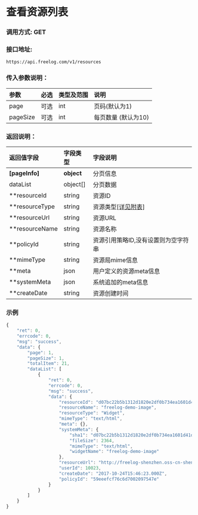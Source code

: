 # 查看资源列表


### 调用方式: GET

### 接口地址:

```
https://api.freelog.com/v1/resources
```

### 传入参数说明：


| 参数 | 必选 | 类型及范围 | 说明 |
| :--- | :--- | :--- | :--- |
|page|可选|int|页码(默认为1)
|pageSize|可选|int|每页数量 (默认为10)


### 返回说明：

| 返回值字段 | 字段类型 | 字段说明 |
| :--- | :--- | :--- |
| **[pageInfo]** | **object** | 分页信息|
| dataList| object[]| 分页数据|
| **resourceId | string | 资源ID|
| **resourceType | string | 资源类型[[详见附表]][资源类型] |
| **resourceUrl | string | 资源URL |
| **resourceName | string | 资源名称 |
| **policyId | string | 资源引用策略ID,没有设置则为空字符串 |
| **mimeType| string| 资源局mime信息|
| **meta| json| 用户定义的资源meta信息|
| **systemMeta| json| 系统追加的meta信息|
| **createDate| string| 资源创建时间|

### 示例

```js
{
    "ret": 0,
    "errcode": 0,
    "msg": "success",
    "data": {
        "page": 1,
        "pageSize": 1,
        "totalItem": 21,
        "dataList": [
            {
                "ret": 0,
                "errcode": 0,
                "msg": "success",
                "data": {
                    "resourceId": "d07bc22b5b1312d1820e2df0b734ea1601d41dd2",
                    "resourceName": "freelog-demo-image",
                    "resourceType": "Widget",
                    "mimeType": "text/html",
                    "meta": {},
                    "systemMeta": {
                        "sha1": "d07bc22b5b1312d1820e2df0b734ea1601d41dd2",
                        "fileSize": 2364,
                        "mimeType": "text/html",
                        "widgetName": "freelog-demo-image"
                    },
                    "resourceUrl": "http://freelog-shenzhen.oss-cn-shenzhen.aliyuncs.com/resources/widget/575325fc59bb4538b1fa7a86528c4bed",
                    "userId": 10023,
                    "createDate": "2017-10-24T15:46:23.000Z",
                    "policyId": "59eeefcf76c6d7002097547e"
                }
            }
        ]
    }
}
```

[资源类型]: /附表/资源类型.html "资源类型"